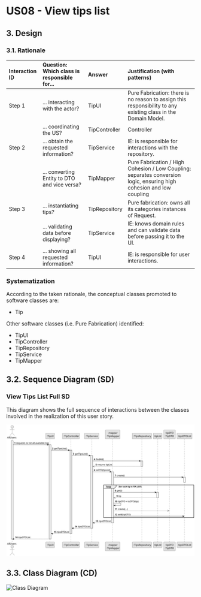 # US08 - View tips list

## 3. Design

### 3.1. Rationale

| Interaction ID | Question: Which class is responsible for...  | Answer        | Justification (with patterns)                                                                                              |
|:---------------|:---------------------------------------------|:--------------|:---------------------------------------------------------------------------------------------------------------------------|
| Step 1         | ... interacting with the actor?              | TipUI         | Pure Fabrication: there is no reason to assign this responsibility to any existing class in the Domain Model.              |
|                | ... coordinating the US?                     | TipController | Controller                                                                                                                 |
| Step 2         | ... obtain the requested information?        | TipService    | IE: is responsible for interactions with the repository.                                                                   |
|                | ... converting Entity to DTO and vice versa? | TipMapper     | Pure Fabrication / High Cohesion / Low Coupling: separates conversion logic, ensuring high cohesion and low coupling       |
| Step 3         | ... instantiating tips?                      | TipRepository | Pure fabrication: owns all its categories instances of Request.                                                            |
|                | ... validating data before displaying?       | TipService    | IE: knows domain rules and can validate data before passing it to the UI.                                                  |
| Step 4         | ... showing all requested information?       | TipUI         | IE: is responsible for user interactions.                                                                                  |

### Systematization ##

According to the taken rationale, the conceptual classes promoted to software classes are:

* Tip

Other software classes (i.e. Pure Fabrication) identified:

* TipUI
* TipController
* TipRepository
* TipService
* TipMapper

## 3.2. Sequence Diagram (SD)

### View Tips List Full SD

This diagram shows the full sequence of interactions between the classes involved in the realization of this user story.

![Sequence Diagram - Full](US22-SD.svg)


## 3.3. Class Diagram (CD)

![Class Diagram](US22-CD.puml)